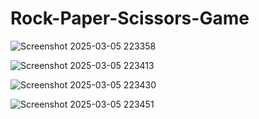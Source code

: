 # Rock-Paper-Scissors-Game

![Screenshot 2025-03-05 223358](https://github.com/user-attachments/assets/648c3770-f5ce-4650-8d7c-23868899923f)

![Screenshot 2025-03-05 223413](https://github.com/user-attachments/assets/6927b9c9-2546-425c-b1cc-bced89a3d337)

![Screenshot 2025-03-05 223430](https://github.com/user-attachments/assets/069f038a-5b0b-42be-b402-a3c2a30b7cc6)

![Screenshot 2025-03-05 223451](https://github.com/user-attachments/assets/6090cf6f-eab3-4c7a-a36d-a81209a8ce42)




